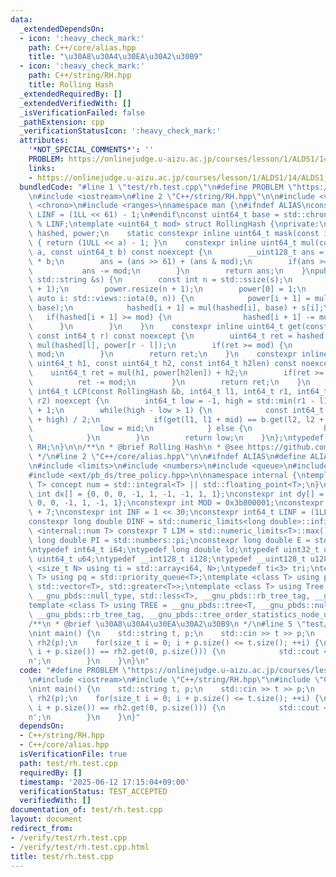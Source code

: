 ```yaml
---
data:
  _extendedDependsOn:
  - icon: ':heavy_check_mark:'
    path: C++/core/alias.hpp
    title: "\u30A8\u30A4\u30EA\u30A2\u30B9"
  - icon: ':heavy_check_mark:'
    path: C++/string/RH.hpp
    title: Rolling Hash
  _extendedRequiredBy: []
  _extendedVerifiedWith: []
  _isVerificationFailed: false
  _pathExtension: cpp
  _verificationStatusIcon: ':heavy_check_mark:'
  attributes:
    '*NOT_SPECIAL_COMMENTS*': ''
    PROBLEM: https://onlinejudge.u-aizu.ac.jp/courses/lesson/1/ALDS1/14/ALDS1_14_B
    links:
    - https://onlinejudge.u-aizu.ac.jp/courses/lesson/1/ALDS1/14/ALDS1_14_B
  bundledCode: "#line 1 \"test/rh.test.cpp\"\n#define PROBLEM \"https://onlinejudge.u-aizu.ac.jp/courses/lesson/1/ALDS1/14/ALDS1_14_B\"\
    \n#include <iostream>\n#line 2 \"C++/string/RH.hpp\"\n\n#include <vector>\n#include\
    \ <chrono>\n#include <ranges>\nnamespace man {\n#ifndef ALIAS\nconstexpr int64_t\
    \ LINF = (1LL << 61) - 1;\n#endif\nconst uint64_t base = std::chrono::duration_cast<std::chrono::microseconds>(std::chrono::system_clock::now().time_since_epoch()).count()\
    \ % LINF;\ntemplate <uint64_t mod> struct RollingHash {\nprivate:\n    std::vector<uint64_t>\
    \ hashed, power;\n    static constexpr inline uint64_t mask(const int64_t a) noexcept\
    \ { return (1ULL << a) - 1; }\n    constexpr inline uint64_t mul(const uint64_t\
    \ a, const uint64_t b) const noexcept {\n        __uint128_t ans = __uint128_t(a)\
    \ * b;\n        ans = (ans >> 61) + (ans & mod);\n        if(ans >= mod) {\n \
    \           ans -= mod;\n        }\n        return ans;\n    }\npublic:\n    RollingHash(const\
    \ std::string &s) {\n        const int n = std::ssize(s);\n        hashed.resize(n\
    \ + 1);\n        power.resize(n + 1);\n        power[0] = 1;\n        for(const\
    \ auto i: std::views::iota(0, n)) {\n            power[i + 1] = mul(power[i],\
    \ base);\n            hashed[i + 1] = mul(hashed[i], base) + s[i];\n         \
    \   if(hashed[i + 1] >= mod) {\n                hashed[i + 1] -= mod;\n      \
    \      }\n        }\n    }\n    constexpr inline uint64_t get(const int64_t l,\
    \ const int64_t r) const noexcept {\n        uint64_t ret = hashed[r] + mod -\
    \ mul(hashed[l], power[r - l]);\n        if(ret >= mod) {\n            ret -=\
    \ mod;\n        }\n        return ret;\n    }\n    constexpr inline uint64_t connect(const\
    \ uint64_t h1, const uint64_t h2, const int64_t h2len) const noexcept {\n    \
    \    uint64_t ret = mul(h1, power[h2len]) + h2;\n        if(ret >= mod) {\n  \
    \          ret -= mod;\n        }\n        return ret;\n    }\n    constexpr inline\
    \ int64_t LCP(const RollingHash &b, int64_t l1, int64_t r1, int64_t l2, int64_t\
    \ r2) noexcept {\n        int64_t low = -1, high = std::min(r1 - l1, r2 - l2)\
    \ + 1;\n        while(high - low > 1) {\n            const int64_t mid = (low\
    \ + high) / 2;\n            if(get(l1, l1 + mid) == b.get(l2, l2 + mid)) {\n \
    \               low = mid;\n            } else {\n                high = mid;\n\
    \            }\n        }\n        return low;\n    }\n};\ntypedef RollingHash<LINF>\
    \ RH;\n}\n\n/**\n * @brief Rolling Hash\n * @see https://github.com/tatyam-prime/kyopro_library/blob/master/RollingHash.cpp\n\
    \ */\n#line 2 \"C++/core/alias.hpp\"\n\n#ifndef ALIAS\n#define ALIAS\n#endif\n\
    \n#include <limits>\n#include <numbers>\n#include <queue>\n#include <ext/pb_ds/assoc_container.hpp>\n\
    #include <ext/pb_ds/tree_policy.hpp>\n\nnamespace internal {\ntemplate <typename\
    \ T> concept num = std::integral<T> || std::floating_point<T>;\n}\n\nconstexpr\
    \ int dx[] = {0, 0, 0, -1, 1, -1, -1, 1, 1};\nconstexpr int dy[] = {0, -1, 1,\
    \ 0, 0, -1, 1, -1, 1};\nconstexpr int MOD = 0x3b800001;\nconstexpr int M0D = 1e9\
    \ + 7;\nconstexpr int INF = 1 << 30;\nconstexpr int64_t LINF = (1LL << 61) - 1;\n\
    constexpr long double DINF = std::numeric_limits<long double>::infinity();\ntemplate\
    \ <internal::num T> constexpr T LIM = std::numeric_limits<T>::max();\nconstexpr\
    \ long double PI = std::numbers::pi;\nconstexpr long double E = std::numbers::e;\n\
    \ntypedef int64_t i64;\ntypedef long double ld;\ntypedef uint32_t u32;\ntypedef\
    \ uint64_t u64;\ntypedef __int128_t i128;\ntypedef __uint128_t u128;\ntemplate\
    \ <size_t N> using ti = std::array<i64, N>;\ntypedef ti<3> tri;\ntemplate <class\
    \ T> using pq = std::priority_queue<T>;\ntemplate <class T> using pqr = std::priority_queue<T,\
    \ std::vector<T>, std::greater<T>>;\ntemplate <class T> using Tree = __gnu_pbds::tree<T,\
    \ __gnu_pbds::null_type, std::less<T>, __gnu_pbds::rb_tree_tag, __gnu_pbds::tree_order_statistics_node_update>;\n\
    template <class T> using TREE = __gnu_pbds::tree<T, __gnu_pbds::null_type, std::greater<T>,\
    \ __gnu_pbds::rb_tree_tag, __gnu_pbds::tree_order_statistics_node_update>;\n\n\
    /**\n * @brief \u30A8\u30A4\u30EA\u30A2\u30B9\n */\n#line 5 \"test/rh.test.cpp\"\
    \nint main() {\n    std::string t, p;\n    std::cin >> t >> p;\n    man::RH rh1(t),\
    \ rh2(p);\n    for(size_t i = 0; i + p.size() <= t.size(); ++i) {\n        if(rh1.get(i,\
    \ i + p.size()) == rh2.get(0, p.size())) {\n            std::cout << i << '\\\
    n';\n        }\n    }\n}\n"
  code: "#define PROBLEM \"https://onlinejudge.u-aizu.ac.jp/courses/lesson/1/ALDS1/14/ALDS1_14_B\"\
    \n#include <iostream>\n#include \"C++/string/RH.hpp\"\n#include \"C++/core/alias.hpp\"\
    \nint main() {\n    std::string t, p;\n    std::cin >> t >> p;\n    man::RH rh1(t),\
    \ rh2(p);\n    for(size_t i = 0; i + p.size() <= t.size(); ++i) {\n        if(rh1.get(i,\
    \ i + p.size()) == rh2.get(0, p.size())) {\n            std::cout << i << '\\\
    n';\n        }\n    }\n}"
  dependsOn:
  - C++/string/RH.hpp
  - C++/core/alias.hpp
  isVerificationFile: true
  path: test/rh.test.cpp
  requiredBy: []
  timestamp: '2025-06-12 17:15:04+09:00'
  verificationStatus: TEST_ACCEPTED
  verifiedWith: []
documentation_of: test/rh.test.cpp
layout: document
redirect_from:
- /verify/test/rh.test.cpp
- /verify/test/rh.test.cpp.html
title: test/rh.test.cpp
---
```

